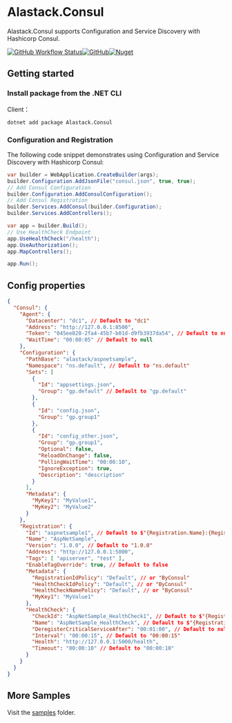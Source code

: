 # Alastack.Consul

Alastack.Consul supports Configuration and Service Discovery with Hashicorp Consul.

[![GitHub Workflow Status](https://img.shields.io/github/actions/workflow/status/kyzala/AlastackConsul/dotnet.yml?branch=main)](https://github.com/kyzala/AlastackConsul/actions/workflows/dotnet.yml)[![GitHub](https://img.shields.io/github/license/kyzala/AlastackConsul)](LICENSE)[![Nuget](https://img.shields.io/nuget/v/Alastack.Consul)](https://www.nuget.org/packages/Alastack.Consul)

## Getting started

### Install package from the .NET CLI

Client：

```
dotnet add package Alastack.Consul
```

### Configuration and Registration

The following code snippet demonstrates using Configuration and Service Discovery with Hashicorp Consul:

```c#
var builder = WebApplication.CreateBuilder(args);
builder.Configuration.AddJsonFile("consul.json", true, true);
// Add Consul Configuration
builder.Configuration.AddConsulConfiguration();
// Add Consul Registration
builder.Services.AddConsul(builder.Configuration);
builder.Services.AddControllers();

var app = builder.Build();
// Use HealthCheck Endpoint
app.UseHealthCheck("/health");
app.UseAuthorization();
app.MapControllers();

app.Run();
```

## Config properties

```JSON
{
  "Consul": {
    "Agent": {
      "Datacenter": "dc1", // Default to "dc1"
      "Address": "http://127.0.0.1:8500",
      "Token": "045ee828-2fa4-45b7-b01d-d9fb3937da54", // Default to null
      "WaitTime": "00:00:05" // Default to null
    },
    "Configuration": {
      "PathBase": "alastack/aspnetsample",
      "Namespace": "ns.default", // Default to "ns.default"
      "Sets": [
        {
          "Id": "appsettings.json",
          "Group": "gp.default" // Default to "gp.default"
        },
        {
          "Id": "config.json",
          "Group": "gp.group1"
        },
        {
          "Id": "config_other.json",
          "Group": "gp.group1",
          "Optional": false,
          "ReloadOnChange": false,
          "PollingWaitTime": "00:00:10",
          "IgnoreException": true,
          "Description": "description"
        }
      ],
      "Metadata": {
        "MyKey1": "MyValue1",
        "MyKey2": "MyValue2"
      }
    },
    "Registration": {
      "Id": "aspnetsample1", // Default to $"{Registration.Name}:{Registration.Version}#{Registration.Address.Host}:{Registration.Address.Port}"
      "Name": "AspNetSample",
      "Version": "1.0.0", // Default to "1.0.0"
      "Address": "http://127.0.0.1:5000",
      "Tags": [ "apiserver", "test" ],
      "EnableTagOverride": true, // Default to false
      "Metadata": {
        "RegistrationIdPolicy": "Default", // or "ByConsul"
        "HealthCheckIdPolicy": "Default", // or "ByConsul"
        "HealthCheckNamePolicy": "Default", // or "ByConsul"
        "MyKey1": "MyValue1"
      },
      "HealthCheck": {
        "CheckId": "AspNetSample_HealthCheck1", // Default to $"{Registration.Name}_hk_{Guid.NewGuid():n}"
        "Name": "AspNetSample_HealthCheck", // Default to $"{Registration.Name}_hk"
        "DeregisterCriticalServiceAfter": "00:01:00", // Default to null
        "Interval": "00:00:15", // Default to "00:00:15"
        "Health": "http://127.0.0.1:5000/health",
        "Timeout": "00:00:10" // Default to "00:00:10"
      }
    }
  }
}
```

## More Samples

Visit the [samples](https://github.com/kyzala/AlastackConsul/tree/main/samples) folder.